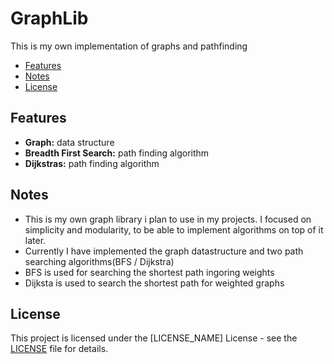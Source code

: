 # GraphLib
This is my own implementation of graphs and pathfinding

* [Features](#features)
* [Notes](#notes)
* [License](#license)

## Features
* **Graph:** data structure
* **Breadth First Search:** path finding algorithm
* **Dijkstras:** path finding algorithm

## Notes
* This is my own graph library i plan to use in my projects. I focused on simplicity and modularity, to be able to implement algorithms on top of it later.
* Currently I have implemented the graph datastructure and two path searching algorithms(BFS / Dijkstra)
* BFS is used for searching the shortest path ingoring weights
* Dijksta is used to search the shortest path for weighted graphs

## License
This project is licensed under the [LICENSE_NAME] License - see the [LICENSE](LICENSE) file for details.
